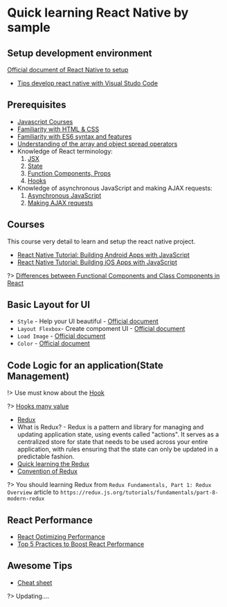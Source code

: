 # Quick learning React Native by sample

## Setup development environment

[Official document of React Native to setup](https://reactnative.dev/docs/environment-setup)

- [Tips develop react native with Visual Studo Code](tipsvscreactnative.md)

## Prerequisites
- [Javascript Courses](https://javascript.info/)
- [Familiarity with HTML & CSS](https://internetingishard.com/)
- [Familiarity with ES6 syntax and features](https://www.taniarascia.com/es6-syntax-and-feature-overview/)
- [Understanding of the array and object spread operators](https://javascript.info/rest-parameters-spread#spread-syntax)
- Knowledge of React terminology:
    1. [JSX](https://reactjs.org/docs/introducing-jsx.html)
    2. [State](https://reactjs.org/docs/state-and-lifecycle.html)
    3. [Function Components, Props](https://reactjs.org/docs/components-and-props.html)
    4. [Hooks](https://reactjs.org/docs/hooks-intro.html)
- Knowledge of asynchronous JavaScript and making AJAX requests:
    1. [Asynchronous JavaScript](https://javascript.info/promise-basics)
    2. [Making AJAX requests](https://javascript.info/fetch)

## Courses
This course very detail to learn and setup the react native project.

- [React Native Tutorial: Building Android Apps with JavaScript](https://www.raywenderlich.com/247-react-native-tutorial-building-android-apps-with-javascript)
- [React Native Tutorial: Building iOS Apps with JavaScript](https://www.raywenderlich.com/485-react-native-tutorial-building-ios-apps-with-javascript)

?> [Differences between Functional Components and Class Components in React](https://www.geeksforgeeks.org/differences-between-functional-components-and-class-components-in-react/)

## Basic Layout for UI

- `Style` - Help your UI beautiful - [Official document](https://reactnative.dev/docs/style)
- `Layout Flexbox`- Create compoment UI - [Official document](https://reactnative.dev/docs/flexbox)
- `Load Image` - [Official document](https://reactnative.dev/docs/images)
- `Color` - [Official document](https://reactnative.dev/docs/colors)

## Code Logic for an application(State Management)

!> Use must know about the [Hook](https://reactjs.org/docs/hooks-intro.html)

?> [Hooks many value](https://reactjs.org/docs/hooks-faq.html#should-i-use-one-or-many-state-variables)

- [Redux](https://redux.js.org/)
- What is Redux? - Redux is a pattern and library for managing and updating application state, using events called "actions". It serves as a centralized store for state that needs to be used across your entire application, with rules ensuring that the state can only be updated in a predictable fashion.
- [Quick learning the Redux](https://redux.js.org/tutorials/fundamentals/part-1-overview)
- [Convention of Redux](https://redux.js.org/style-guide/style-guide)

?> You should learning Redux from `Redux Fundamentals, Part 1: Redux Overview` article to `https://redux.js.org/tutorials/fundamentals/part-8-modern-redux`

## React Performance

- [React Optimizing Performance](https://reactjs.org/docs/optimizing-performance.html)
- [Top 5 Practices to Boost React Performance](https://www.codementor.io/blizzerand/top-5-practices-to-boost-react-performance-jv6zr89ep)

## Awesome Tips
- [Cheat sheet](https://devhints.io/react)

?> Updating....

